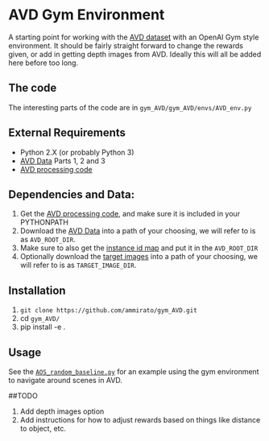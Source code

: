 
# AVD Gym Environment
A starting point for working with the [AVD dataset](http://cs.unc.edu/~ammirato/active_vision_dataset_website/index.html) with an OpenAI Gym style environment. It should be fairly straight forward to change the rewards given, or add in getting depth images from AVD. Ideally this will all be added here before too long.

## The code
The interesting parts of the code are in `gym_AVD/gym_AVD/envs/AVD_env.py`

## External Requirements
* Python 2.X (or probably Python 3)
* [AVD Data](http://www.cs.unc.edu/~ammirato/active_vision_dataset_website/get_data.html) Parts 1, 2 and 3
* [AVD processing code](https://github.com/ammirato/active_vision_dataset_processing)

##  Dependencies and Data:

1. Get the [AVD processing code](https://github.com/ammirato/active_vision_dataset_processing), and make sure it is included in your PYTHONPATH
2. Download the [AVD Data](http://www.cs.unc.edu/~ammirato/active_vision_dataset_website/get_data.html) into a path of your choosing, we will refer to is as `AVD_ROOT_DIR`.
3. Make sure to also get the [instance id map](https://drive.google.com/file/d/1UmhAr-l-CL3CeBq6U8V973jX5BPWkrlK/view?usp=sharing) and put it in the `AVD_ROOT_DIR`
4.  Optionally download the [target images](https://drive.google.com/file/d/1uV2I-SYWQvJb0PqzDdg8ESwRdQoVpSWr/view?usp=sharing) into a path of your choosing, we will refer to is as `TARGET_IMAGE_DIR`.

## Installation
1. `git clone https://github.com/ammirato/gym_AVD.git`
2. cd `gym_AVD/`
3. pip install -e .

## Usage
See the [`AOS_random_baseline.py`](https://github.com/ammirato/AVDB_evaluation/blob/master/AOS_random_baseline.py) for an example using the gym environment to navigate around scenes in AVD.


##TODO
1. Add depth images option
2. Add instructions for how to adjust rewards based on things like distance to object, etc. 
